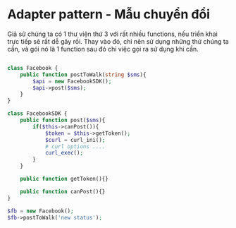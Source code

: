# Adapter pattern - Mẫu chuyển đổi

Giả sử chúng ta có 1 thư viện thứ 3 với rất nhiều functions, nếu triển khai trực tiếp sẽ rất dễ gây rối.
Thay vào đó, chỉ nên sử dụng những thứ chúng ta cần, và gói nó là 1 function sau đó chỉ việc gọi ra sử dụng khi cần.

```php

class Facebook {
    public function postToWalk(string $sms){
        $api = new FacebookSDK();
        $api->post($sms);
    }
}

class FacebookSDK {
    public function post($sms){
        if($this->canPost()){
            $token = $this->getToken();
            $curl = curl_ini();
            # curl options ....
            curl_exec();
        }
    }

    public function getToken(){}

    public function canPost(){}
}

$fb = new Facebook();
$fb->postToWalk('new status');
```
